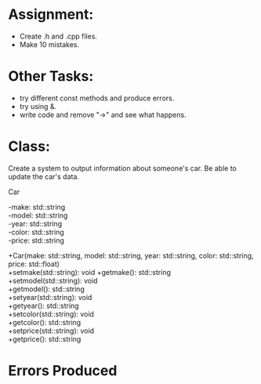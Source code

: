 # Assignment:
- Create .h and .cpp files.
- Make 10 mistakes.


# Other Tasks:
- try different const methods and produce errors.
- try using &.
- write code and remove "->" and see what happens.


# Class:
Create a system to output information about someone's car. Be able to update the car's data.  

Car

-make: std::string  
-model: std::string  
-year: std::string  
-color: std::string  
-price: std::string  

+Car(make: std::string, model: std::string, year: std::string, color: std::string, price: std::float)  
+setmake(std::string): void
+getmake(): std::string  
+setmodel(std::string): void  
+getmodel(): std::string  
+setyear(std::string): void  
+getyear(): std::string  
+setcolor(std::string): void  
+getcolor(): std::string  
+setprice(std::string): void  
+getprice(): std::string  
  
  
# Errors Produced
